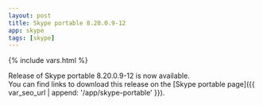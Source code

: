 ```yaml
---
layout: post
title: Skype portable 8.20.0.9-12
app: skype
tags: [skype]
---
```

{% include vars.html %}

Release of Skype portable 8.20.0.9-12 is now available.<br />
You can find links to download this release on the [Skype portable page]({{ var_seo_url | append: '/app/skype-portable' }}).